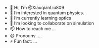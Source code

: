 - 👋 Hi, I’m @XiaoqianLiu809
- 👀 I’m interested in quantum physics.
- 🌱 I’m currently learning optics
- 💞️ I’m looking to collaborate on simulation
- 📫 How to reach me ...
- 😄 Pronouns: ...
- ⚡ Fun fact: ...

<!---
XiaoqianLiu809/XiaoqianLiu809 is a ✨ special ✨ repository because its `README.md` (this file) appears on your GitHub profile.
You can click the Preview link to take a look at your changes.
--->
